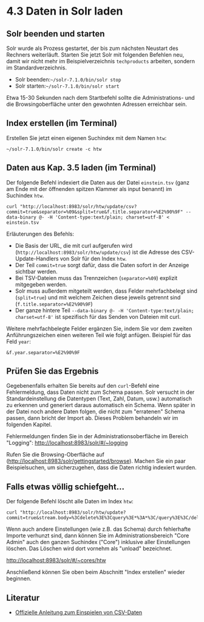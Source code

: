 # 4.3 Daten in Solr laden

## Solr beenden und starten

Solr wurde als Prozess gestartet, der bis zum nächsten Neustart des Rechners weiterläuft. Starten Sie jetzt Solr mit folgenden Befehlen neu, damit wir nicht mehr im Beispielverzeichnis `techproducts` arbeiten, sondern im Standardverzeichnis.

* Solr beenden:`~/solr-7.1.0/bin/solr stop`
* Solr starten:`~/solr-7.1.0/bin/solr start`

Etwa 15-30 Sekunden nach dem Startbefehl sollte die Administrations- und die Browsingoberfläche unter den gewohnten Adressen erreichbar sein.

## Index erstellen \(im Terminal\)

Erstellen Sie jetzt einen eigenen Suchindex mit dem Namen `htw`:

```
~/solr-7.1.0/bin/solr create -c htw
```

## Daten aus Kap. 3.5 laden \(im Terminal\)

Der folgende Befehl indexiert die Daten aus der Datei `einstein.tsv` (ganz am Ende mit der öffnenden spitzen Klammer als input benannt) im Suchindex `htw`.

```
curl "http://localhost:8983/solr/htw/update/csv?commit=true&separator=%09&split=true&f.title.separator=%E2%90%9F" --data-binary @- -H 'Content-type:text/plain; charset=utf-8' < einstein.tsv
```

Erläuterungen des Befehls:

* Die Basis der URL, die mit curl aufgerufen wird (`http://localhost:8983/solr/htw/update/csv`) ist die Adresse des CSV-Update-Handlers von Solr für den Index `htw`.
* Der Teil `commit=true` sorgt dafür, dass die Daten sofort in der Anzeige sichtbar werden.
* Bei TSV-Dateien muss das Trennzeichen (`separator=%09`) explizit mitgegeben werden.
* Solr muss außerdem mitgeteilt werden, dass Felder mehrfachbelegt sind (`split=true`) und mit welchem Zeichen diese jeweils getrennt sind (`f.title.separator=%E2%90%9F`)
* Der ganze hintere Teil `--data-binary @- -H 'Content-type:text/plain; charset=utf-8'` ist spezifisch für das Senden von Dateien mit curl.

Weitere mehrfachbelegte Felder ergänzen Sie, indem Sie vor dem zweiten Anführungszeichen einen weiteren Teil wie folgt anfügen. Beispiel für das Feld `year`:

```
&f.year.separator=%E2%90%9F
```

## Prüfen Sie das Ergebnis

Gegebenenfalls erhalten Sie bereits auf den `curl`-Befehl eine Fehlermeldung, dass Daten nicht zum Schema passen. Solr versucht in der Standardeinstellung die Datentypen (Text, Zahl, Datum, usw.) automatisch zu erkennen und generiert daraus automatisch ein Schema. Wenn später in der Datei noch andere Daten folgen, die nicht zum "erratenen" Schema passen, dann bricht der Import ab. Dieses Problem behandeln wir im folgenden Kapitel.

Fehlermeldungen finden Sie in der Administrationsoberfläche im Bereich "Logging": <http://localhost:8983/solr/#/~logging>

Rufen Sie die Browsing-Oberfläche auf \([http://localhost:8983/solr/gettingstarted/browse](http://localhost:8983/solr/gettingstarted/browse)\). Machen Sie ein paar Beispielsuchen, um sicherzugehen, dass die Daten richtig indexiert wurden.

## Falls etwas völlig schiefgeht...

Der folgende Befehl löscht alle Daten im Index `htw`:

```
curl "http://localhost:8983/solr/htw/update?commit=true&stream.body=%3Cdelete%3E%3Cquery%3E*%3A*%3C/query%3E%3C/delete%3E"
```

Wenn auch andere Einstellungen (wie z.B. das Schema) durch fehlerhafte Importe verhunzt sind, dann können Sie im Administrationsbereich "Core Admin" auch den ganzen Suchindex ("Core") inklusive aller Einstellungen löschen. Das Löschen wird dort vornehm als "unload" bezeichnet.

<http://localhost:8983/solr/#/~cores/htw>

Anschließend können Sie oben beim Abschnitt "Index erstellen" wieder beginnen.

## Literatur

* [Offizielle Anleitung zum Einspielen von CSV-Daten](https://lucene.apache.org/solr/guide/7_1/uploading-data-with-index-handlers.html#csv-formatted-index-updates)
